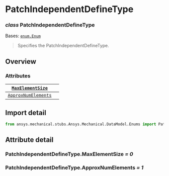 <a id="patchindependentdefinetype"></a>

# PatchIndependentDefineType

<a id="PatchIndependentDefineType"></a>

### *class* PatchIndependentDefineType

Bases: [`enum.Enum`](https://docs.python.org/3/library/enum.html#enum.Enum)

> Specifies the PatchIndependentDefineType.

> <!-- !! processed by numpydoc !! -->

<a id="overview"></a>

## Overview

### Attributes

| [`MaxElementSize`](#PatchIndependentDefineType.MaxElementSize)       |    |
|----------------------------------------------------------------------|----|
| [`ApproxNumElements`](#PatchIndependentDefineType.ApproxNumElements) |    |

<a id="import-detail"></a>

## Import detail

```python
from ansys.mechanical.stubs.Ansys.Mechanical.DataModel.Enums import PatchIndependentDefineType
```

<a id="attribute-detail"></a>

## Attribute detail

<a id="PatchIndependentDefineType.MaxElementSize"></a>

### PatchIndependentDefineType.MaxElementSize *= 0*

<a id="PatchIndependentDefineType.ApproxNumElements"></a>

### PatchIndependentDefineType.ApproxNumElements *= 1*
